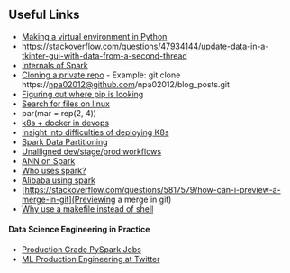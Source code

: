 ## Useful Links
 
* [Making a virtual environment in Python](https://docs.python.org/3/library/venv.html)
* https://stackoverflow.com/questions/47934144/update-data-in-a-tkinter-gui-with-data-from-a-second-thread
* [Internals of Spark](https://books.japila.pl/)
* [Cloning a private repo](https://stackoverflow.com/questions/2505096/cloning-a-private-github-repo) - Example: git clone https://npa02012@github.com/npa02012/blog_posts.git
* [Figuring out where pip is looking](https://stackoverflow.com/questions/50026785/which-repositories-are-pip-packages-installed-from)
* [Search for files on linux](https://unix.stackexchange.com/questions/362292/how-to-find-a-file-from-any-directory)  
* par(mar = rep(2, 4))  
* [k8s + docker in devops](https://containerjournal.com/topics/container-ecosystems/how-docker-and-kubernetes-work-together/)
* [Insight into  difficulties of deploying K8s](https://stackoverflow.com/questions/63907886/deploy-docker-app-on-kubernetes-or-directly-on-ec2-instances)
* [Spark Data Partitioning](https://www.dezyre.com/article/how-data-partitioning-in-spark-helps-achieve-more-parallelism/297#:~:text=Apache%20Spark%20manages%20data%20through,that%20are%20close%20to%20it.)
* [Unalligned dev/stage/prod workflows](https://www.go4sight.com/blog/dangers-not-syncing-your-development-qa-and-production-environments-0)
* [ANN on Spark](https://spark.apache.org/docs/latest/ml-ann.html)
* [Who uses spark?](https://spark.apache.org/powered-by.html)
* [Alibaba using spark](https://databricks.com/blog/2014/08/14/mining-graph-data-with-spark-at-alibaba-taobao.html)
* [https://stackoverflow.com/questions/5817579/how-can-i-preview-a-merge-in-git](Previewing a merge in git)
* [Why use a makefile instead of shell](https://stackoverflow.com/questions/3798562/why-use-make-over-a-shell-script#:~:text=Make%20ensures%20that%20only%20the,changes%20to%20your%20source%20files.&text=c%20only%20%26%20run%20make%20%2C%20it,lot%20of%20if%2Felse%20checking.)

#### Data Science Engineering in Practice
* [Production Grade PySpark Jobs](https://developerzen.com/best-practices-writing-production-grade-pyspark-jobs-cb688ac4d20f)
* [ML Production Engineering at Twitter](https://blog.twitter.com/engineering/en_us/topics/insights/2018/ml-workflows.html)

